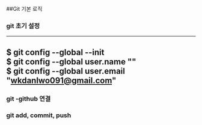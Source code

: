 ##Git 기본 로직
### git 초기 설정
---
$ git config --global --init </br>
$ git config --global user.name "" </br>
$ git config --global user.email </br>
"wkdanlwo091@gmail.com"
---

### git -github 연결
### git add, commit, push
